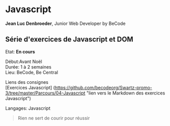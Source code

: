 # Javascript #

**Jean Luc Denbroeder**, Junior Web Developer by BeCode  

## Série d'exercices de Javascript et DOM ##

Etat: **En cours**  

Début:Avant Noël   
Durée: 1 à 2 semaines  
Lieu: BeCode, Be Central  

Liens des consignes  
[Exercices Javascript] (https://github.com/becodeorg/Swartz-promo-3/tree/master/Parcours/04-Javascript "lien vers le Markdown des exercices Javascript")  

Langages: Javascript  


<!-- 
<http://www.google.com>



[![alt](url de l'image)](url du lien)

[![Capture d'écran de la page Accueil](https://jldenbroeder.github.io/URL/assets/img/capt1.jpg "Capture d'écran de la page Accueil")](URL)  
-->

> Rien ne sert de courir pour réussir

